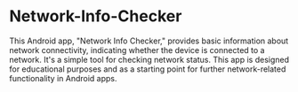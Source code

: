 # Network-Info-Checker
This Android app, "Network Info Checker," provides basic information about network connectivity, indicating whether the device is connected to a network. It's a simple tool for checking network status. This app is designed for educational purposes and as a starting point for further network-related functionality in Android apps.
